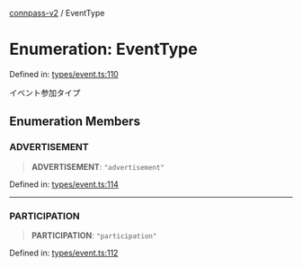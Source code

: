 [connpass-v2](../wiki/globals) / EventType

# Enumeration: EventType

Defined in: [types/event.ts:110](https://github.com/ryohidaka/node-connpass/blob/498bb7569eeb752a9c8dac2ec862504840e66957/src/types/event.ts#L110)

イベント参加タイプ

## Enumeration Members

### ADVERTISEMENT

> **ADVERTISEMENT**: `"advertisement"`

Defined in: [types/event.ts:114](https://github.com/ryohidaka/node-connpass/blob/498bb7569eeb752a9c8dac2ec862504840e66957/src/types/event.ts#L114)

***

### PARTICIPATION

> **PARTICIPATION**: `"participation"`

Defined in: [types/event.ts:112](https://github.com/ryohidaka/node-connpass/blob/498bb7569eeb752a9c8dac2ec862504840e66957/src/types/event.ts#L112)
